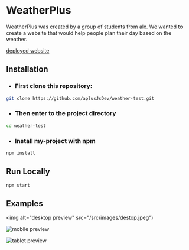 # WeatherPlus

WeatherPlus was created by a group of students from alx. We wanted to create a website that would help people plan their day based on the weather.

[deployed website](https://aplusjsdev.github.io/weather-test/#/)

## Installation

- ### First clone this repository:

```bash
git clone https://github.com/aplusJsDev/weather-test.git
```

- ### Then enter to the project directory

```bash
cd weather-test
```

- ### Install my-project with npm

```bash
npm install
```

## Run Locally

```bash
npm start
```

## Examples

<img alt="desktop preview" src="/src/images/destop.jpeg")

![mobile preview]("/src/images/phone.jpeg")

![tablet preview]("/src/images/tablet.jpeg")
